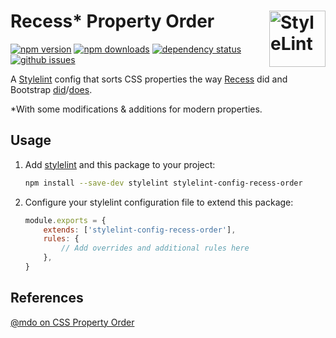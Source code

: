 # Recess\* Property Order [<img src="https://s3.amazonaws.com/media-p.slid.es/uploads/467124/images/2872758/stylelint-icon-black.svg" alt="StyleLint" width="90" height="90" align="right">][stylelint]

[![npm version][npm-img]][npm-url]
[![npm downloads][npm-dls]][npm-url]
[![dependency status][david-img]][david-url]
[![github issues][issues-img]][issues-url]

A [Stylelint][] config that sorts CSS properties the way [Recess][] did and
Bootstrap [did][]/[does][].

\*With some modifications & additions for modern properties.

## Usage

1.  Add [stylelint][] and this package to your project:
    ```sh
    npm install --save-dev stylelint stylelint-config-recess-order
    ```
2.  Configure your stylelint configuration file to extend this package:
    ```js
    module.exports = {
        extends: ['stylelint-config-recess-order'],
        rules: {
            // Add overrides and additional rules here
        },
    }
    ```

## References

[@mdo on CSS Property Order][mdo-order]

[npm-url]: https://www.npmjs.com/package/stylelint-config-recess-order
[npm-img]: https://img.shields.io/npm/v/stylelint-config-recess-order.svg?style=flat-square
[npm-dls]: https://img.shields.io/npm/dt/stylelint-config-recess-order.svg?style=flat-square
[david-url]: https://david-dm.org/stormwarning/stylelint-config-recess-order
[david-img]: https://img.shields.io/david/stormwarning/stylelint-config-recess-order.svg?style=flat-square
[issues-url]: https://github.com/stormwarning/stylelint-config-recess-order/issues
[issues-img]: https://img.shields.io/github/issues/stormwarning/stylelint-config-recess-order.svg?style=flat-square
[stylelint]: https://github.com/stylelint/stylelint
[recess]: https://github.com/twitter/recess/blob/29bccc870b7b4ccaa0a138e504caf608a6606b59/lib/lint/strict-property-order.js
[did]: https://github.com/twbs/bootstrap/blob/f58997a0dae54dc98d11892afef9acb85bdc6a1e/.scss-lint.yml#L136
[does]: https://github.com/twbs/bootstrap/blob/ba878eb542ab6c04786741569ba089d02e9bea46/.stylelintrc#L36
[mdo-order]: http://markdotto.com/2011/11/29/css-property-order/
